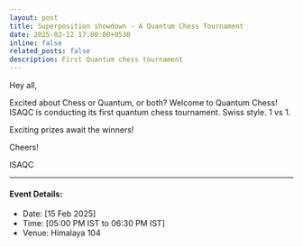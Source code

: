 ```yaml
---
layout: post
title: Superposition showdown - A Quantum Chess Tournament
date: 2025-02-12 17:00:00+0530
inline: false
related_posts: false
description: First Quantum chess tournament
---
```

Hey all, 


Excited about Chess or Quantum, or both? Welcome to Quantum Chess!
ISAQC is conducting its first quantum chess tournament. Swiss style. 1 vs 1.

Exciting prizes await the winners!

Cheers!

ISAQC

***


#### Event Details:

<ul>
    <li> Date: [15 Feb 2025]</li>
    <li> Time: [05:00 PM IST to 06:30 PM IST] </li>
    <li> Venue: Himalaya 104 </li>
</ul>
